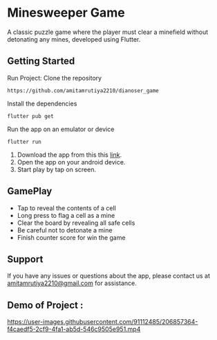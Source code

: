 # Minesweeper Game

A classic puzzle game where the player must clear a minefield without detonating any mines, developed using Flutter.

## Getting Started

Run Project: Clone the repository
```
https://github.com/amitamrutiya2210/dianoser_game
```
Install the dependencies
```
flutter pub get
```
Run the app on an emulator or device
``` 
flutter run
```
1) Download the app from this this [link](https://drive.google.com/file/d/19hTBtfXWdnhmMPaVYDEaMJfde5tVDiIq/view?usp=sharing).
2) Open the app on your android device.
3) Start play by tap on screen.

## GamePlay
- Tap to reveal the contents of a cell
- Long press to flag a cell as a mine
- Clear the board by revealing all safe cells
- Be careful not to detonate a mine
- Finish counter score for win the game

## Support
If you have any issues or questions about the app, please contact us at amitamrutiya2210@gmail.com for assistance.

## Demo of Project : 
https://user-images.githubusercontent.com/91112485/206857364-f4caedf5-2cf9-4fa1-ab5d-546c9505e951.mp4


